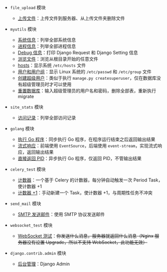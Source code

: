 * `file_upload` 模块

    * [上传文件](/upload/)：上传文件到服务器、从上传文件夹删除文件

* `myutils` 模块

    * [系统信息](/utils/pyinfo/)：列举全部系统信息
    * [进程信息](/utils/process/)：列举全部进程信息
    * [Debug 信息](/utils/debug/)：打印 Django Request 和 Django Setting 信息
    * [浏览文件](/utils/files/)：浏览从根目录开始的任意文件
    * [hosts](/utils/hosts/)：显示系统 `/etc/hosts` 文件
    * [用户和用户组](/utils/users/)：显示 Linux 系统的 `/etc/passwd` 和 `/etc/group` 文件
    * [创建超级用户](/utils/createsuperuser/)：类似于执行 `manage.py createsuperuser`，仅在数据库没有超级管理员时才可以使用
    * [重置数据库](/utils/reset_db/)：输入超级管理员的用户名和密码，删除全部表，重新执行 migrate

* `site_stats` 模块

    * [访问记录](/stats/)：列举全部访问记录

* `golang` 模块

    * [执行 Go 程序](/go/)：同步执行 Go 程序，在程序运行结束之后返回输出结果
    * [流式响应](/go/stream/)：前端使用 `EventSource`，后端使用 `event-stream`，实现流式响应，返回输出结果
    * [直接返回 PID](/go/nowait/)：异步执行 Go 程序，仅返回 PID，不管输出结果

* `celery_test` 模块

    * [计数器](/celery/)：一个基于 Celery 的计数器，每分钟自动触发一次 Period Task，使计数器 +1
    * [计数器 +1](/celery/add/)：手动新建一个 Task，使计数器 +1，与周期性任务不冲突

* `send_mail` 模块

    * [SMTP 发送邮件](/mail/)：使用 SMTP 协议发送邮件

* `websocket_test` 模块

    * [WebSocket 测试](/ws/)：~~你发送什么消息，服务器就返回什么消息（Nginx 服务器没有设置 Upgrade，所以不支持 WebSocket，此功能无效）~~

* `django.contrib.admin` 模块

    * [后台管理](/admin/)：Django Admin
